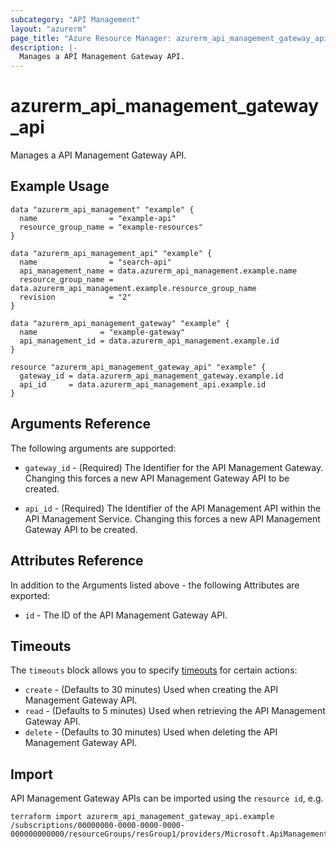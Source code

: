 ```yaml
---
subcategory: "API Management"
layout: "azurerm"
page_title: "Azure Resource Manager: azurerm_api_management_gateway_api"
description: |-
  Manages a API Management Gateway API.
---
```


# azurerm_api_management_gateway_api

Manages a API Management Gateway API.

## Example Usage

```hcl
data "azurerm_api_management" "example" {
  name                = "example-api"
  resource_group_name = "example-resources"
}

data "azurerm_api_management_api" "example" {
  name                = "search-api"
  api_management_name = data.azurerm_api_management.example.name
  resource_group_name = data.azurerm_api_management.example.resource_group_name
  revision            = "2"
}

data "azurerm_api_management_gateway" "example" {
  name              = "example-gateway"
  api_management_id = data.azurerm_api_management.example.id
}

resource "azurerm_api_management_gateway_api" "example" {
  gateway_id = data.azurerm_api_management_gateway.example.id
  api_id     = data.azurerm_api_management_api.example.id
}
```

## Arguments Reference

The following arguments are supported:

* `gateway_id` - (Required) The Identifier for the API Management Gateway. Changing this forces a new API Management Gateway API to be created.

* `api_id` - (Required) The Identifier of the API Management API within the API Management Service. Changing this forces a new API Management Gateway API to be created.

## Attributes Reference

In addition to the Arguments listed above - the following Attributes are exported:

* `id` - The ID of the API Management Gateway API.

## Timeouts

The `timeouts` block allows you to specify [timeouts](https://www.terraform.io/language/resources/syntax#operation-timeouts) for certain actions:

* `create` - (Defaults to 30 minutes) Used when creating the API Management Gateway API.
* `read`   - (Defaults to 5 minutes) Used when retrieving the API Management Gateway API.
* `delete` - (Defaults to 30 minutes) Used when deleting the API Management Gateway API.

## Import

API Management Gateway APIs can be imported using the `resource id`, e.g.

```shell
terraform import azurerm_api_management_gateway_api.example /subscriptions/00000000-0000-0000-0000-000000000000/resourceGroups/resGroup1/providers/Microsoft.ApiManagement/service/service1/gateways/gateway1/apis/api1
```
